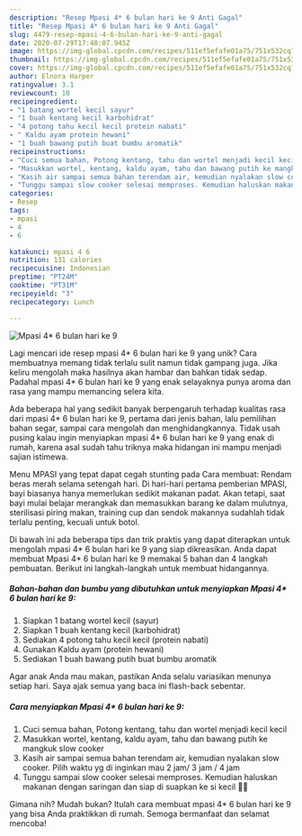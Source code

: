 ```yaml
---
description: "Resep Mpasi 4* 6 bulan hari ke 9 Anti Gagal"
title: "Resep Mpasi 4* 6 bulan hari ke 9 Anti Gagal"
slug: 4479-resep-mpasi-4-6-bulan-hari-ke-9-anti-gagal
date: 2020-07-29T17:48:07.945Z
image: https://img-global.cpcdn.com/recipes/511ef5efafe01a75/751x532cq70/mpasi-4-6-bulan-hari-ke-9-foto-resep-utama.jpg
thumbnail: https://img-global.cpcdn.com/recipes/511ef5efafe01a75/751x532cq70/mpasi-4-6-bulan-hari-ke-9-foto-resep-utama.jpg
cover: https://img-global.cpcdn.com/recipes/511ef5efafe01a75/751x532cq70/mpasi-4-6-bulan-hari-ke-9-foto-resep-utama.jpg
author: Elnora Harper
ratingvalue: 3.1
reviewcount: 10
recipeingredient:
- "1 batang wortel kecil sayur"
- "1 buah kentang kecil karbohidrat"
- "4 potong tahu kecil kecil protein nabati"
- " Kaldu ayam protein hewani"
- "1 buah bawang putih buat bumbu aromatik"
recipeinstructions:
- "Cuci semua bahan, Potong kentang, tahu dan wortel menjadi kecil kecil"
- "Masukkan wortel, kentang, kaldu ayam, tahu dan bawang putih ke mangkuk slow cooker"
- "Kasih air sampai semua bahan terendam air, kemudian nyalakan slow cooker. Pilih waktu yg di inginkan mau 2 jam/ 3 jam / 4 jam"
- "Tunggu sampai slow cooker selesai memproses. Kemudian haluskan makanan dengan saringan dan siap di suapkan ke si kecil 👼😊"
categories:
- Resep
tags:
- mpasi
- 4
- 6

katakunci: mpasi 4 6 
nutrition: 131 calories
recipecuisine: Indonesian
preptime: "PT24M"
cooktime: "PT31M"
recipeyield: "3"
recipecategory: Lunch

---
```



![Mpasi 4* 6 bulan hari ke 9](https://img-global.cpcdn.com/recipes/511ef5efafe01a75/751x532cq70/mpasi-4-6-bulan-hari-ke-9-foto-resep-utama.jpg)

Lagi mencari ide resep mpasi 4* 6 bulan hari ke 9 yang unik? Cara membuatnya memang tidak terlalu sulit namun tidak gampang juga. Jika keliru mengolah maka hasilnya akan hambar dan bahkan tidak sedap. Padahal mpasi 4* 6 bulan hari ke 9 yang enak selayaknya punya aroma dan rasa yang mampu memancing selera kita.

Ada beberapa hal yang sedikit banyak berpengaruh terhadap kualitas rasa dari mpasi 4* 6 bulan hari ke 9, pertama dari jenis bahan, lalu pemilihan bahan segar, sampai cara mengolah dan menghidangkannya. Tidak usah pusing kalau ingin menyiapkan mpasi 4* 6 bulan hari ke 9 yang enak di rumah, karena asal sudah tahu triknya maka hidangan ini mampu menjadi sajian istimewa.

Menu MPASI yang tepat dapat cegah stunting pada Cara membuat: Rendam beras merah selama setengah hari. Di hari-hari pertama pemberian MPASI, bayi biasanya hanya memerlukan sedikit makanan padat. Akan tetapi, saat bayi mulai belajar merangkak dan memasukkan barang ke dalam mulutnya, sterilisasi piring makan, training cup dan sendok makannya sudahlah tidak terlalu penting, kecuali untuk botol.


Di bawah ini ada beberapa tips dan trik praktis yang dapat diterapkan untuk mengolah mpasi 4* 6 bulan hari ke 9 yang siap dikreasikan. Anda dapat membuat Mpasi 4* 6 bulan hari ke 9 memakai 5 bahan dan 4 langkah pembuatan. Berikut ini langkah-langkah untuk membuat hidangannya.

<!--inarticleads1-->

##### Bahan-bahan dan bumbu yang dibutuhkan untuk menyiapkan Mpasi 4* 6 bulan hari ke 9:

1. Siapkan 1 batang wortel kecil (sayur)
1. Siapkan 1 buah kentang kecil (karbohidrat)
1. Sediakan 4 potong tahu kecil kecil (protein nabati)
1. Gunakan  Kaldu ayam (protein hewani)
1. Sediakan 1 buah bawang putih buat bumbu aromatik


Agar anak Anda mau makan, pastikan Anda selalu variasikan menunya setiap hari. Saya ajak semua yang baca ini flash-back sebentar. 

<!--inarticleads2-->

##### Cara menyiapkan Mpasi 4* 6 bulan hari ke 9:

1. Cuci semua bahan, Potong kentang, tahu dan wortel menjadi kecil kecil
1. Masukkan wortel, kentang, kaldu ayam, tahu dan bawang putih ke mangkuk slow cooker
1. Kasih air sampai semua bahan terendam air, kemudian nyalakan slow cooker. Pilih waktu yg di inginkan mau 2 jam/ 3 jam / 4 jam
1. Tunggu sampai slow cooker selesai memproses. Kemudian haluskan makanan dengan saringan dan siap di suapkan ke si kecil 👼😊




Gimana nih? Mudah bukan? Itulah cara membuat mpasi 4* 6 bulan hari ke 9 yang bisa Anda praktikkan di rumah. Semoga bermanfaat dan selamat mencoba!
